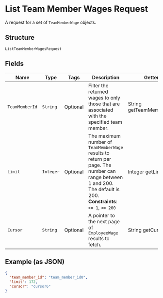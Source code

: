 
# List Team Member Wages Request

A request for a set of `TeamMemberWage` objects.

## Structure

`ListTeamMemberWagesRequest`

## Fields

| Name | Type | Tags | Description | Getter |
|  --- | --- | --- | --- | --- |
| `TeamMemberId` | `String` | Optional | Filter the returned wages to only those that are associated with the<br>specified team member. | String getTeamMemberId() |
| `Limit` | `Integer` | Optional | The maximum number of `TeamMemberWage` results to return per page. The number can range between<br>1 and 200. The default is 200.<br>**Constraints**: `>= 1`, `<= 200` | Integer getLimit() |
| `Cursor` | `String` | Optional | A pointer to the next page of `EmployeeWage` results to fetch. | String getCursor() |

## Example (as JSON)

```json
{
  "team_member_id": "team_member_id0",
  "limit": 172,
  "cursor": "cursor6"
}
```

